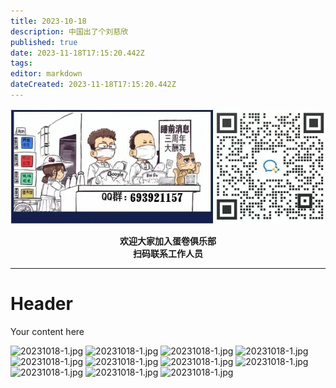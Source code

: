 ```yaml
---
title: 2023-10-18
description: 中国出了个刘慈欣
published: true
date: 2023-11-18T17:15:20.442Z
tags: 
editor: markdown
dateCreated: 2023-11-18T17:15:20.442Z
---
```


<center style="font-weight:bold;">
  <img src="/assets/join.png" alt="加入蛋卷俱乐部"><br/>
  <p>欢迎大家加入蛋卷俱乐部<br/>扫码联系工作人员</p>
</center>

---

# Header
Your content here

![20231018-1.jpg](https://img.bedtime.news/2023/11/16/65562c7ac6ff0.png)
![20231018-1.jpg](https://img.bedtime.news/2023/11/16/65562c7ac6ff0.png)
![20231018-1.jpg](https://img.bedtime.news/2023/11/16/65562c7ac6ff0.png)
![20231018-1.jpg](https://img.bedtime.news/2023/11/16/65562c7ac6ff0.png)
![20231018-1.jpg](https://img.bedtime.news/2023/11/16/65562c7ac6ff0.png)
![20231018-1.jpg](https://img.bedtime.news/2023/11/16/65562c7ac6ff0.png)
![20231018-1.jpg](https://img.bedtime.news/2023/11/16/65562c7ac6ff0.png)
![20231018-1.jpg](https://img.bedtime.news/2023/11/16/65562c7ac6ff0.png)
![20231018-1.jpg](https://img.bedtime.news/2023/11/16/65562c7ac6ff0.png)
![20231018-1.jpg](https://img.bedtime.news/2023/11/16/65562c7ac6ff0.png)
![20231018-1.jpg](https://img.bedtime.news/2023/11/16/65562c7ac6ff0.png)
